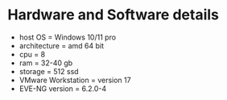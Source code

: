 # Hardware and Software details
- host OS = Windows 10/11 pro
- architecture = amd 64 bit
- cpu = 8
- ram = 32-40 gb
- storage = 512 ssd
- VMware Workstation = version 17
- EVE-NG version = 6.2.0-4
